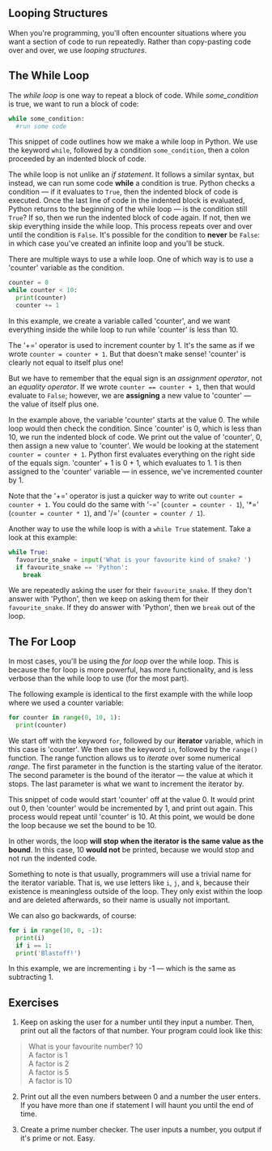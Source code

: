 Looping Structures
---
When you're programming, you'll often encounter situations where you want a section of code to run repeatedly. Rather than copy-pasting code over and over, we use _looping structures_.

The While Loop
---
The _while loop_ is one way to repeat a block of code. While _some_condition_ is true, we want to run a block of code:

```Python
while some_condition:
  #run some code
```

This snippet of code outlines how we make a while loop in Python. We use the keyword `while`, followed by a condition `some_condition`, then a colon proceeded by an indented block of code. 

The while loop is not unlike an _if statement_. It follows a similar syntax, but instead, we can run some code **while** a condition is true. Python checks a condition — if it evaluates to `True`, then the indented block of code is executed. Once the last line of code in the indented block is evaluated, Python returns to the beginning of the while loop — is the condition still `True`? If so, then we run the indented block of code again. If not, then we skip everything inside the while loop. This process repeats over and over until the condition is `False`. It's possible for the condition to **never** be `False`: in which case you've created an infinite loop and you'll be stuck.

There are multiple ways to use a while loop. One of which way is to use a 'counter' variable as the condition.

```Python
counter = 0
while counter < 10:
  print(counter)
  counter += 1
```

In this example, we create a variable called 'counter', and we want everything inside the while loop to run while 'counter' is less than 10. 

The '+=' operator is used to increment counter by 1. It's the same as if we wrote `counter = counter + 1`. But that doesn't make sense! 'counter' is clearly not equal to itself plus one!

But we have to remember that the equal sign is an _assignment operator_, not an _equality operator_. If we wrote `counter == counter + 1`, then that would evaluate to `False`; however, we are **assigning** a new value to 'counter' — the value of itself plus one.

In the example above, the variable 'counter' starts at the value 0. The while loop would then check the condition. Since 'counter' is 0, which is less than 10, we run the indented block of code. We print out the value of 'counter', 0, then assign a new value to 'counter'. We would be looking at the statement `counter = counter + 1`. Python first evaluates everything on the right side of the equals sign. 'counter' + 1 is 0 + 1, which evaluates to 1. 1 is then assigned to the 'counter' variable — in essence, we've incremented counter by 1.

Note that the '+=' operator is just a quicker way to write out `counter = counter + 1`. You could do the same with '-=' (`counter = counter - 1`), '*=' (`counter = counter * 1`), and '/=' (`counter = counter / 1`).

Another way to use the while loop is with a `while True` statement. Take a look at this example:

```Python
while True:
  favourite_snake = input('What is your favourite kind of snake? ')
  if favourite_snake == 'Python':
    break
```

We are repeatedly asking the user for their `favourite_snake`. If they don't answer with 'Python', then we keep on asking them for their `favourite_snake`. If they do answer with 'Python', then we `break` out of the loop.

The For Loop
---
In most cases, you'll be using the _for loop_ over the while loop. This is because the for loop is more powerful, has more functionality, and is less verbose than the while loop to use (for the most part).

The following example is identical to the first example with the while loop where we used a counter variable:

```Python
for counter in range(0, 10, 1):
  print(counter)
```

We start off with the keyword `for`, followed by our **iterator** variable, which in this case is 'counter'. We then use the keyword `in`, followed by the `range()` function. The range function allows us to _iterate_ over some numerical _range_. The first parameter in the function is the starting value of the iterator. The second parameter is the bound of the iterator — the value at which it stops. The last parameter is what we want to increment the iterator by.

This snippet of code would start 'counter' off at the value 0. It would print out 0, then 'counter' would be incremented by 1, and print out again. This process would repeat until 'counter' is 10. At this point, we would be done the loop because we set the bound to be 10. 

In other words, the loop **will stop when the iterator is the same value as the bound**. In this case, 10 **would not** be printed, because we would stop and not run the indented code. 

Something to note is that usually, programmers will use a trivial name for the iterator variable. That is, we use letters like `i`, `j`, and `k`, because their existence is meaningless outside of the loop. They only exist within the loop and are deleted afterwards, so their name is usually not important.

We can also go backwards, of course:

```Python
for i in range(10, 0, -1):
  print(i)
  if i == 1:
  print('Blastoff!')
```

In this example, we are incrementing `i` by -1 — which is the same as subtracting 1.

Exercises
---
1. Keep on asking the user for a number until they input a number. Then, print out all the factors of that number. Your program could look like this:

> What is your favourite number? 10  
> A factor is 1  
> A factor is 2  
> A factor is 5  
> A factor is 10  

2. Print out all the even numbers between 0 and a number the user enters. If you have more than one if statement I will haunt you until the end of time.

3. Create a prime number checker. The user inputs a number, you output if it's prime or not. Easy.

